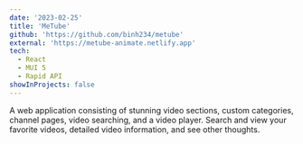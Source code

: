 ```yaml
---
date: '2023-02-25'
title: 'MeTube'
github: 'https://github.com/binh234/metube'
external: 'https://metube-animate.netlify.app'
tech:
  - React
  - MUI 5
  - Rapid API
showInProjects: false
---
```


A web application consisting of stunning video sections, custom categories, channel pages, video searching, and a video player. Search and view your favorite videos, detailed video information, and see other thoughts.
